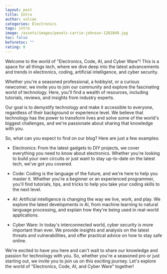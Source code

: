 ```yaml
---
layout: post
title: Intro
author: vulcan
categories: Electronics
tags: intro
image: /assets/images/pexels-carrie-johnson-1202849.jpg
toc: false
beforetoc: ""
rating: 0
---
```

Welcome to the world of "Electronics, Code, AI, and Cyber Ware"! This is a space for all things tech, where we dive deep into the latest advancements and trends in electronics, coding, artificial intelligence, and cyber security.



Whether you're a seasoned professional, a hobbyist, or a curious newcomer, we invite you to join our community and explore the fascinating world of technology. Here, you'll find a wealth of resources, including tutorials, reviews, and insights from industry experts.



Our goal is to demystify technology and make it accessible to everyone, regardless of their background or experience level. We believe that technology has the power to transform lives and solve some of the world's biggest challenges, and we're passionate about sharing that knowledge with you.



So, what can you expect to find on our blog? Here are just a few examples:



* Electronics: From the latest gadgets to DIY projects, we cover everything you need to know about electronics. Whether you're looking to build your own circuits or just want to stay up-to-date on the latest tech, we've got you covered.

* Code: Coding is the language of the future, and we're here to help you master it. Whether you're a beginner or an experienced programmer, you'll find tutorials, tips, and tricks to help you take your coding skills to the next level.

* AI: Artificial intelligence is changing the way we live, work, and play. We explore the latest developments in AI, from machine learning to natural language processing, and explain how they're being used in real-world applications.

* Cyber Ware: In today's interconnected world, cyber security is more important than ever. We provide insights and analysis on the latest threats and vulnerabilities, and offer practical advice on how to stay safe online.



We're excited to have you here and can't wait to share our knowledge and passion for technology with you. So, whether you're a seasoned pro or just starting out, we invite you to join us on this exciting journey. Let's explore the world of "Electronics, Code, AI, and Cyber Ware" together!
